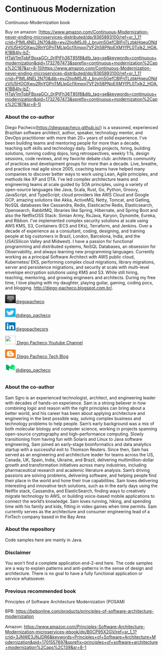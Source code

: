 # Continuous Modernization
Continuous-Modernization book

Buy on amazon: [https://www.amazon.com/Continuous-Modernization-never-ending-microservices-distributed/dp/9365893100/ref=sr_1_1?crid=P1ML4NEL2N70&dib=eyJ2IjoiMSJ9.J_brujm5GefCBIFnTLzbkHqeuONdzVIU5HOOXwu2RnYGPnTMLlpGcfXmpoj7VF2h58PNoEXMYfPL0Txlk2_HOA.K1BB4Iy-bZ-HTaV1mTpbFBsxaGCr_0rIPjFh36T85f8&dib_tag=se&keywords=continuous+modernization&qid=1732767473&sprefix=continuous+modernization%2Caps%2C187&sr=8-1](https://www.amazon.com/Continuous-Modernization-never-ending-microservices-distributed/dp/9365893100/ref=sr_1_1?crid=P1ML4NEL2N70&dib=eyJ2IjoiMSJ9.J_brujm5GefCBIFnTLzbkHqeuONdzVIU5HOOXwu2RnYGPnTMLlpGcfXmpoj7VF2h58PNoEXMYfPL0Txlk2_HOA.K1BB4Iy-bZ-HTaV1mTpbFBsxaGCr_0rIPjFh36T85f8&dib_tag=se&keywords=continuous+modernization&qid=1732767473&sprefix=continuous+modernization%2Caps%2C187&sr=8-1)

### About the co-author

Diego Pacheco(https://diegopacheco.github.io/) is a seasoned, experienced Brazilian software architect,
author, speaker, technology mentor, and DevOps practitioner with more than 20+ years of
solid experience. I've been building teams and mentoring people for more than a decade,
teaching soft skills and technology daily. Selling projects, hiring, building solutions,
running coding dojos, long retrospectives, weekly 1:1s, design sessions, code reviews, 
and my favorite debate club: architects community of practices and development groups
for more than a decade. Live, breathe, and practice real agile since 2005, coaching teams
have helped many companies to discover better ways to work using Lean, Agile principles, and
methods like XP and DTA. I've led complex architecture teams and engineering teams at
scale guided by SOA principles, using a variety of open-source languages like Java, Scala,
Rust, Go, Python, Groovy, JavaScript, and TypeScript; cloud providers like AWS Cloud and
Google GCP, amazing solutions like Akka, ActiveMQ, Netty, Tomcat, and Gatling, NoSQL
databases like Cassandra, Redis, Elasticache Redis, Elasticsearch, Opensearch, RabbitMQ,
libraries like Spring, Hibernate, and Spring Boot and also the NetflixOSS Stack: Simian
Army, RxJava, Karyon, Dynomite, Eureka, and Ribbon. I’ve implemented complex security
solutions at scale using AWS KMS, S3, Containers (ECS and EKs), Terraform, and Jenkins.
Over a decade of experience as a consultant, coding, designing, and training people at big
customers in Brazil, London, Barcelona, India, and the USA(Silicon Valley and Midwest).
I have a passion for functional programming and distributed systems, NoSQL Databases,
an obsession for Observability, and always learning new programming languages.
Currently working as a principal Software Architect with AWS public cloud, Kubernetes/
EKS, performing complex cloud migrations, library migrations, server and persistence
migrations, and security at scale with multi-level envelope encryption solutions using KMS
and S3. While still hiring, teaching, mentoring, and growing engineers and architects.
During my free time, I love playing with my daughter, playing guitar, gaming, coding
pocs, and blogging. http://diego-pacheco.blogspot.com.br/.

<table>
<tr>
<p><img src="https://raw.githubusercontent.com/diegopacheco/diegopacheco.github.io/master/images/github-logo.png" alt=""  width="35" height="28" /><a href="https://github.com/diegopacheco/">diegopacheco</a></p>
<p><img src="https://raw.githubusercontent.com/diegopacheco/diegopacheco.github.io/master/images/twitter-logo.png" alt="" width="35" height="28" /><a href="https://twitter.com/diego_pacheco">@diego_pacheco</a></p>
<p><img src="https://raw.githubusercontent.com/diegopacheco/diegopacheco.github.io/master/images/linkedin-logo.png" alt="" width="35" height="28" /><a href="https://br.linkedin.com/in/diegopachecors">diegopachecors</a></p>
</tr>
<tr>
<p><img src="https://cdn1.iconfinder.com/data/icons/logotypes/32/youtube-512.png" alt=""  width="35" height="28" /><a href="https://tinyurl.com/diegopacheco"> Diego Pacheco Youtube Channel</a></p>
<p><img src="https://raw.githubusercontent.com/diegopacheco/diegopacheco.github.io/master/images/blogger-logo.png" alt="" width="35" height="28" /><a href="http://diego-pacheco.blogspot.com.br/"> Diego Pacheco Tech Blog</a></p>
<p><img src="https://raw.githubusercontent.com/diegopacheco/diegopacheco.github.io/master/images/medium_logo.png" alt="" width="35" height="28" /><a href="https://diego-pacheco.medium.com/">@diego_pacheco</a></p>
</tr>
</table>

### About the co-author

Sam Sgro is an experienced technologist, architect, and engineering leader
with decades of hands-on experience. Sam is a strong believer in how combining logic and
reason with the right principles can bring about a better world, and his career has been
about applying architecture and engineering in the best possible way, solving complex
business and technology problems to help people.
Sam’s early background was a mix of both molecular biology and computer science,
working in projects spanning open-source cryptography and high-performance computing.
Slowly transitioning from having fun with Solaris and Linux to Java software engineering,
Sam joined an early-stage bioinformatics and data analytics startup with a successful
exit to Thomson Reuters. Since then, Sam has served as an engineering and architecture
leader for teams across the US, Canada, UK, Spain, India, Ukraine, and Brazil, delivering
multimillion-dollar growth and transformation initiatives across many industries,
including pharmaceutical research and academic literature analysis.
Sam’s driving passions are solving problems, delivering software, and helping people find
their place in the world and hone their true capabilities. Sam loves delivering interesting
and innovative tech solutions, such as in the early days using the Netflix stack, Cassandra,
and ElasticSearch, finding ways to creatively migrate technology to AWS, or building
voice-based mobile applications to connect the world’s knowledge. Sam loves running,
hiking, and spending time with his family and kids, fitting in video games when time
permits.
Sam currently serves as the architecture and consumer engineering lead of a FinTech
company based in the Bay Area

### About the repository

Code samples here are mainly in Java. 

### Disclaimer

You won't find a complete application end-2-end here. The code samples are a way to explain patterns and anti-patterns in the sense of design and architecture. There is no goal to have a fully functional application or service whatsoever.

### Previous recommended book

Principles of Software Architecture Modernization (POSAM)

BPB: https://bpbonline.com/products/principles-of-software-architecture-modernization <BR/><BR/>
Amazon: https://www.amazon.com/Principles-Software-Architecture-Modernization-microservices-ebook/dp/B0CP95X2GV/ref=sr_1_1?crid=3JNWE3JNJDR6&keywords=Principles+of+Software+Architecture+Modernization&qid=1701557697&sprefix=principles+of+software+architecture+modernization%2Caps%2C139&sr=8-1
